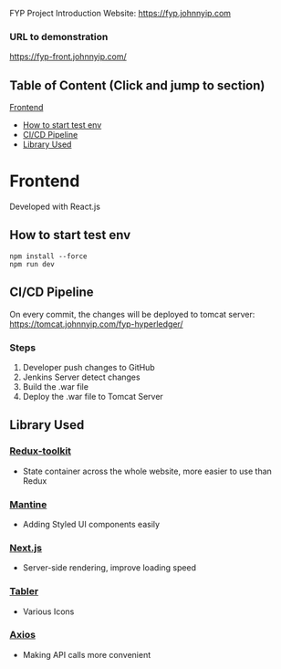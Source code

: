FYP Project Introduction Website: https://fyp.johnnyip.com


### URL to demonstration
https://fyp-front.johnnyip.com/


## Table of Content (Click and jump to section)
[Frontend]()
- [How to start test env](https://github.com/uowchk-group2/fyp#frontend)
- [CI/CD Pipeline](https://github.com/uowchk-group2/fyp#cicd-pipeline)
- [Library Used](https://github.com/uowchk-group2/fyp#library-used)

# Frontend
Developed with React.js

## How to start test env
```
npm install --force
npm run dev
```

## CI/CD Pipeline

On every commit, the changes will be deployed to tomcat server: https://tomcat.johnnyip.com/fyp-hyperledger/

### Steps
1. Developer push changes to GitHub 
2. Jenkins Server detect changes
3. Build the .war file
4. Deploy the .war file to Tomcat Server


## Library Used
### [Redux-toolkit](https://redux-toolkit.js.org)
  - State container across the whole website, more easier to use than Redux
### [Mantine](https://mantine.dev)
  - Adding Styled UI components easily
### [Next.js](https://nextjs.org)
  - Server-side rendering, improve loading speed
### [Tabler](https://tabler-icons-react.vercel.app)
  - Various Icons
### [Axios](https://github.com/axios/axios)
  - Making API calls more convenient

